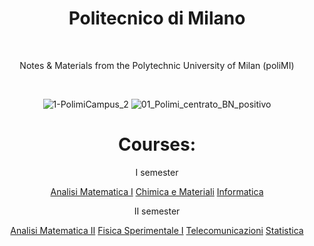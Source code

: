 <div align="center">

# Politecnico di Milano

<br>

Notes & Materials from the Polytechnic University of Milan (poliMI)

<br>

![1-PolimiCampus_2](https://user-images.githubusercontent.com/55017307/133038122-8bc71289-37e6-4f2e-a789-229365f5e4cf.jpg)
![01_Polimi_centrato_BN_positivo](https://user-images.githubusercontent.com/55017307/133038290-918fa993-86ae-4dc4-a225-c4ea31256745.jpg)

# Courses:

I semester

[Analisi Matematica I](https://github.com/Fylls/polimi-analisi)
[Chimica e Materiali](https://github.com/Fylls/polimi-chimica)
[Informatica](https://github.com/Fylls/polimi-informatica)

II semester

[Analisi Matematica II](https://github.com/Fylls/polimi-analisi)
[Fisica Sperimentale I](https://github.com/Fylls/polimi-fisica)
[Telecomunicazioni](https://github.com/Fylls/polimi-telecomunicazioni)
[Statistica](https://github.com/Fylls/polimi-statistica)

</div>
